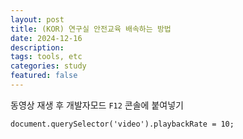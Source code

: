 ```yaml
---
layout: post
title: (KOR) 연구실 안전교육 배속하는 방법
date: 2024-12-16
description: 
tags: tools, etc
categories: study
featured: false
---
```


동영상 재생 후 개발자모드 `F12` 콘솔에 붙여넣기

```document.querySelector('video').playbackRate = 10;```